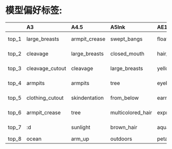 # 模型偏好标签: 
|       | A3              | A4.5          | A5Ink             | AE10                 | AID210            | AID28             | AIDXL52          | AIDXL61      | AKC               | AL                | AOM3A1        | AOM3A2           | APVC                 | BP10            | BP9                  | BPXL0.3.1               | CC20                | CCM75         | CF2.0         | CF2.2        | CF2.5         | CF3.0                | CFXL1.0              | CFXL2.0         | CFXL2.5           | CHM6                 | CM2           | CM3             | CM4                  | CMC2                 | CMWF2          | CPM20      | CYE          | CYKM       | CYKMM          | CYM          | CYM2         | CYM3         | CYN              | CYN2      | CYN3               | CYS                           | CYnai3                    | DLM9              | DS225                | EB5                  | GM20        | HW100             | HXLB01            | I90                           | JQ20                | JQ30                | KJ21           | KW50          | KW60              | KW70                 | KW80                 | KW85                | KW90          | KXLB7               | MM11              | MP4                  | PC15                | PC20                | PM                   | PVC20                | PVC30                | PVCFB10        | PW2               | PW6        | R7            | RRM                     | RRM1.1              | RRM2.1          | RRM3.2          | RS20              | RXL2v12                   | SF1.0               | SIA2           | SM22F                | SMM10               | TWM12       | YAA20             | YH                  | novelai           |
|:------|:----------------|:--------------|:------------------|:---------------------|:------------------|:------------------|:-----------------|:-------------|:------------------|:------------------|:--------------|:-----------------|:---------------------|:----------------|:---------------------|:------------------------|:--------------------|:--------------|:--------------|:-------------|:--------------|:---------------------|:---------------------|:----------------|:------------------|:---------------------|:--------------|:----------------|:---------------------|:---------------------|:---------------|:-----------|:-------------|:-----------|:---------------|:-------------|:-------------|:-------------|:-----------------|:----------|:-------------------|:------------------------------|:--------------------------|:------------------|:---------------------|:---------------------|:------------|:------------------|:------------------|:------------------------------|:--------------------|:--------------------|:---------------|:--------------|:------------------|:---------------------|:---------------------|:--------------------|:--------------|:--------------------|:------------------|:---------------------|:--------------------|:--------------------|:---------------------|:---------------------|:---------------------|:---------------|:------------------|:-----------|:--------------|:------------------------|:--------------------|:----------------|:----------------|:------------------|:--------------------------|:--------------------|:---------------|:---------------------|:--------------------|:------------|:------------------|:--------------------|:------------------|
| top_1 | large_breasts   | armpit_crease | swept_bangs       | floating_hair        | flat_color        | makeup            | brown_eyes       | sketch       | v-shaped_eyebrows | v-shaped_eyebrows | sweat         | white_legwear    | blurry               | hair_behind_ear | expressionless       | brown_eyes              | sailor_collar       | skin_fang     | gloves        | black_ribbon | box           | hair_behind_ear      | grey_background      | yellow_eyes     | blurry            | wavy_hair            | upper_teeth   | x_hair_ornament | eyebrows_behind_hair | chromatic_aberration | floating_hair  | realistic  | pillow       | child      | child          | indoors      | child        | child        | animal_ear_fluff | indoors   | fang               | flat_chest                    | blunt_bangs               | lips              | black_hair           | eyebrows_behind_hair | lips        | :o                | parody            | :o                            | two-tone_background | two-tone_background | yellow_flower  | lips          | :o                | symbol_in_eye        | symbol_in_eye        | multicolored_eyes   | pink_jacket   | orange_eyes         | nail_polish       | eyebrows_behind_hair | white_background    | white_background    | chromatic_aberration | depth_of_field       | grey_background      | 3d             | pink_lips         | realistic  | yellow_flower | two-tone_background     | two-tone_background | earrings        | earrings        | orange_hair       | colored_inner_hair        | blush_stickers      | blush_stickers | shiny_hair           | :o                  | pink_lips   | :d                | hairclip            | swept_bangs       |
| top_2 | cleavage        | large_breasts | closed_mouth      | hair_flower          | pink_background   | head_out_of_frame | shiny_hair       | green_eyes   | :d                | shiny_hair        | red_ribbon    | thighhighs       | depth_of_field       | earrings        | frown                | light_smile             | knees_up            | fang          | shoes         | :d           | pouch         | chromatic_aberration | brown_eyes           | petals          | blurry_background | heart-shaped_pupils  | teeth         | hairclip        | frown                | ocean                | hair_intakes   | nose       | bed          | younger    | younger        | child        | younger      | younger      | cat_ears         | window    | white_background   | child                         | yellow_eyes               | eyelashes         | eyebrows_behind_hair | floating_hair        | pink_lips   | multicolored_eyes | brown_eyes        | blue_background               | white_background    | white_background    | blush_stickers | eyelashes     | multicolored_eyes | pink_hoodie          | pink_jacket          | gradient_eyes       | symbol_in_eye | grey_background     | earrings          | frown                | :o                  | two-tone_background | aqua_hair            | blurry               | depth_of_field       | freckles       | makeup            | nose       | animal        | hair_intakes            | hair_intakes        | hair_behind_ear | hair_behind_ear | brown_hair        | two-tone_hair             | child               | child          | shiny                | two-tone_background | lips        | fang              | two_side_up         | shiny_hair        |
| top_3 | cleavage_cutout | cleavage      | large_breasts     | yellow_eyes          | red_background    | grey_background   | closed_mouth     | brown_eyes   | fang              | large_breasts     | wet           | garter_straps    | blurry_background    | from_side       | eyebrows_behind_hair | brown_hair              | :o                  | large_breasts | boots         | black_bow    | book          | profile              | face                 | orange_eyes     | depth_of_field    | see-through          | ahoge         | floating_hair   | shiny_hair           | water                | multicolored   | 3d         | on_bed       | hair_flaps | :o             | bare_arms    | flat_chest   | flat_chest   | :d               | pillow    | :o                 | fang                          | eyes_visible_through_hair | pink_lips         | ponytail             | blue_nails           | makeup      | pink_eyes         | closed_eyes       | two-tone_background           | blue_background     | puffy_sleeves       | animal         | pink_lips     | light_blush       | pink_jacket          | +_+                  | green_eyes          | pink_hoodie   | brown_eyes          | v-shaped_eyebrows | zipper               | two-tone_background | :o                  | blue_nails           | blurry_background    | 3d                   | lips           | lipstick          | pink_lips  | sunflower     | yellow_background       | blue_eyes           | hair_intakes    | jewelry         | red_neckwear      | multicolored_hair         | yellow_background   | animal         | eyebrows_behind_hair | purple_eyes         | eyelashes   | open_mouth        | blue_bow            | shiny             |
| top_4 | armpits         | armpits       | tree              | eyebrows_behind_hair | profile           | streaked_hair     | green_background | close-up     | starry_sky        | shiny             | hair_ribbon   | potted_plant     | red_eyes             | aqua_eyes       | closed_mouth         | architecture            | white_sailor_collar | hair_intakes  | pantyhose     | sitting      | thigh_strap   | parted_bangs         | orange_hair          | brown_eyes      | yellow_eyes       | symbol-shaped_pupils | floating_hair | ahoge           | floating_hair        | beach                | blue_hair      | freckles   | bed_sheet    | dot_nose   | hair_flaps     | window       | looking_away | blunt_bangs  | pink_hair        | bed       | pink_hair          | :o                            | orange_eyes               | blurry            | short_ponytail       | teeth                | nail_polish | purple_eyes       | blunt_bangs       | portrait                      | :o                  | puffy_long_sleeves  | sunflower      | close-up      | portrait          | +_+                  | multicolored_eyes    | yellow_eyes         | hoodie        | yellow_eyes         | blue_nails        | zipper_pull_tab      | black_shirt         | puffy_sleeves       | hair_behind_ear      | symbol-shaped_pupils | blurry               | lipstick       | lips              | lipstick   | child         | multicolored_background | yellow_background   | jewelry         | swept_bangs     | red_hair          | grey_background           | short_twintails     | notice_lines   | large_breasts        | blonde_hair         | makeup      | two_side_up       | sleeves_past_wrists | shiny_skin        |
| top_5 | clothing_cutout | skindentation | from_below        | earrings             | male_focus        | eyeshadow         | light_smile      | closed_mouth | gloves            | tree              | skindentation | detached_sleeves | eyebrows_behind_hair | swept_bangs     | building             | orange_eyes             | feet_out_of_frame   | armpit_crease | full_body     | indoors      | cardboard_box | from_side            | yellow_eyes          | ahoge           | orange_eyes       | stuffed_toy          | nail_polish   | upper_teeth     | shiny                | clothing_cutout      | expressionless | pink_lips  | indoors      | looking_up | chestnut_mouth | looking_away | blunt_bangs  | lying        | animal_ears      | :d        | skin_fang          | younger                       | black_hair                | makeup            | building             | eyelashes            | teeth       | open_mouth        | multicolored_hair | blue_hair                     | puffy_sleeves       | :o                  | child          | large_breasts | shiny_hair        | hoodie               | symbol-shaped_pupils | multicolored        | hood          | face                | floating_hair     | hair_intakes         | puffy_sleeves       | simple_background   | yellow_jacket        | heart-shaped_pupils  | shiny_clothes        | makeup         | grey_eyes         | mascara    | flower        | from_side               | simple_background   | blue_eyes       | hair_intakes    | closed_mouth      | brown_eyes                | tareme              | younger        | armpit_crease        | open_mouth          | light_smile | purple_eyes       | pillow              | parted_bangs      |
| top_6 | armpit_crease   | tree          | multicolored_hair | expressionless       | 1boy              | shiny_skin        | shiny            | yellow_eyes  | black_bow         | cleavage          | tree          | sitting          | striped              | eyelashes       | zipper               | japanese_clothes        | puffy_long_sleeves  | purple_eyes   | black_legwear | spread_legs  | bottle        | yellow_background    | orange_eyes          | wind            | red_eyes          | stuffed_animal       | ocean         | nail_polish     | hair_behind_ear      | floating_hair        | pink_eyes      | black_eyes | green_eyes   | blue_hair  | blue_hair      | chair        | lying        | blue_hair    | cat_girl         | on_bed    | twintails          | sleeves_past_wrists           | short_hair                | blurry_background | expressionless       | upper_teeth          | eyelashes   | multicolored      | close-up          | open_mouth                    | simple_background   | looking_away        | :3             | makeup        | dot_nose          | symbol-shaped_pupils | pink_hoodie          | red_neckwear        | hood_down     | close-up            | jewelry           | shiny                | puffy_long_sleeves  | notice_lines        | earrings             | pink_eyes            | heart-shaped_pupils  | realistic      | blurry_background | makeup     | :3            | blue_eyes               | white_background    | belt            | parted_bangs    | orange_background | light_smile               | notice_lines        | cat            | purple_eyes          | blue_jacket         | brown_hair  | tree              | puffy_long_sleeves  | from_below        |
| top_7 | :d              | sunlight      | brown_hair        | aqua_eyes            | head_out_of_frame | lips              | brown_hair       | face         | star_(sky)        | medium_breasts    | twintails     | frills           | pink_eyes            | looking_down    | earrings             | east_asian_architecture | serafuku            | pink_eyes     | shadow        | hair_ribbon  | red_hair      | orange_background    | red_hair             | blurry          | red_hair          | on_bed               | blue_nails    | blue_nails      | chromatic_aberration | thigh_strap          | nail_polish    | grey_eyes  | two_side_up  | lying      | flat_chest     | book         | looking_up   | :o           | twintails        | cleavage  | puffy_long_sleeves | hair_intakes                  | blue_shirt                | close-up          | frown                | see-through          | pink_nails  | red_eyes          | black_hair        | simple_background             | notice_lines        | black_bow           | flower         | face          | yellow_eyes       | hood                 | child                | collared_shirt      | hooded_jacket | orange_hair         | blue_eyes         | unzipped             | very_long_hair      | hair_between_eyes   | yellow_neckwear      | large_breasts        | symbol-shaped_pupils | photo_(medium) | nose              | black_eyes | :d            | simple_background       | virtual_youtuber    | closed_mouth    | blue_eyes       | red_ribbon        | gradient_hair             | two-tone_background | chibi          | collarbone           | sleeves_past_wrists | face        | hair_intakes      | puffy_sleeves       | simple_background |
| top_8 | ocean           | arm_up        | outdoors          | petals               | no_humans         | lipstick          | short_hair       | shiny_hair   | red_bow           | purple_eyes       | pink_eyes     | heterochromia    | scrunchie            | purple_hair     | black_shirt          | closed_mouth            | purple_eyes         | black_ribbon  | red_eyes      | red_hair     | bag           | bodysuit             | eyebrows_behind_hair | light_particles | brown_eyes        | pillow               | arm_up        | teeth           | earrings             | sunlight             | earrings       | lips       | hair_intakes | :o         | lying          | table        | short_hair   | looking_away | two_side_up      | twintails | pink_bow           | eyebrows_visible_through_hair | multicolored_hair         | large_breasts     | closed_mouth         | lips                 | upper_teeth | :d                | parted_bangs      | eyebrows_visible_through_hair | puffy_long_sleeves  | :d                  | bird           | fingernails   | gradient_eyes     | hood_down            | heart_in_eye         | puffy_short_sleeves | :d            | gradient_background | medium_breasts    | drawstring           | simple_background   | open_mouth          | multicolored_hair    | pink_neckwear        | gloves               | light_smile    | blurry            | lips       | bird          | white_background        | blue_hair           | hair_ornament   | belt            | collarbone        | eyes_visible_through_hair | younger             | bird           | medium_breasts       | hair_between_eyes   | nose        | hair_between_eyes | bed_sheet           | purple_background |

